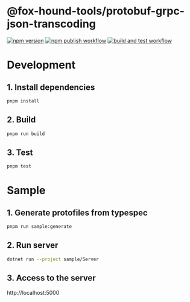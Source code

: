 # @fox-hound-tools/protobuf-grpc-json-transcoding

[![npm version](https://img.shields.io/npm/v/@fox-hound-tools/protobuf-grpc-json-transcoding.svg)](https://www.npmjs.com/package/@fox-hound-tools/protobuf-grpc-json-transcoding)
[![npm publish workflow](https://github.com/fox-hound-ltd/protobuf-grpc-json-transcoding/actions/workflows/npm-publish.yaml/badge.svg)](https://github.com/fox-hound-ltd/protobuf-grpc-json-transcoding/actions/workflows/npm-publish.yaml)
[![build and test workflow](https://github.com/fox-hound-ltd/protobuf-grpc-json-transcoding/actions/workflows/test.yaml/badge.svg)](https://github.com/fox-hound-ltd/protobuf-grpc-json-transcoding/actions/workflows/test.yaml)

# Development

## 1. Install dependencies

```bash
pnpm install
```

## 2. Build

```bash
pnpm run build
```

## 3. Test

```bash
pnpm test
```

# Sample

## 1. Generate protofiles from typespec

```bash
pnpm run sample:generate
```

## 2. Run server

```bash
dotnet run --project sample/Server
```

## 3. Access to the server

http://localhost:5000
